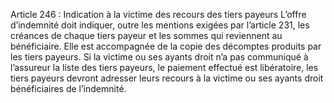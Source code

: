 Article 246 : Indication à la victime des recours des tiers payeurs
L’offre d’indemnité doit indiquer, outre les mentions exigées par l’article 231, les créances de chaque tiers payeur et les sommes qui reviennent au bénéficiaire. Elle est accompagnée de la copie des décomptes produits par les tiers payeurs.
Si la victime ou ses ayants droit n’a pas communiqué à l’assureur la liste des tiers payeurs, le paiement effectué est libératoire, les tiers payeurs devront adresser leurs recours à la victime ou ses ayants droit bénéficiaires de l’indemnité.